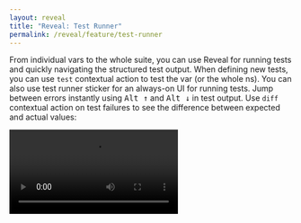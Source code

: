 ```yaml
---
layout: reveal
title: "Reveal: Test Runner"
permalink: /reveal/feature/test-runner
---
```

From individual vars to the whole suite, you can use Reveal for running tests and quickly navigating the structured test output. When defining new tests, you can use `test` contextual action to test the var (or the whole ns). You can also use test runner sticker for an always-on UI for running tests. Jump between errors instantly using <kbd>Alt ↑</kbd> and <kbd>Alt ↓</kbd> in test output. Use `diff` contextual action on test failures to see the difference between expected and actual values:

<video controls><source src="/assets/reveal/test-runner.mp4" type="video/mp4"></source></video>